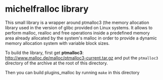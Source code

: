 # michelfralloc library

This small library is a wrapper around ptmalloc3 (the memory allocation library used in the version of glibc provided on Linux systems.
It allows to perform malloc, realloc and free operations inside a predefined memory area already allocated by the system's malloc
in order to provide a dynamic memory allocation system with variable block sizes.

To build the library, first get **ptmalloc3**: http://www.malloc.de/malloc/ptmalloc3-current.tar.gz and put the `ptmalloc3` directory of the archive
at the root of this directory.

Then you can build plugins_malloc by running `make` in this directory

